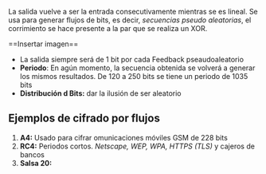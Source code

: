La salida vuelve a ser la entrada consecutivamente mientras se es lineal.
Se usa para generar flujos de bits, es decir, *secuencias pseudo aleatorias*, el corrimiento se hace presente a la par que se realiza un XOR.

==Insertar imagen==

- La salida siempre será de 1 bit por cada Feedback pseaudoaleatorio
- **Periodo**: En agún momento, la secuencia obtenida se volverá a generar los mismos resultados. De 120 a 250 bits se tiene un periodo de 1035 bits
- **Distribución d Bits:** dar la ilusión de ser aleatorio
## Ejemplos de cifrado por flujos
1. **A4:** Usado para cifrar omunicaciones móviles GSM de 228 bits
2. **RC4:** Periodos cortos. *Netscape, WEP, WPA, HTTPS (TLS)* y cajeros de bancos
3. **Salsa 20:** 